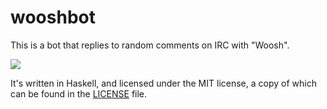 # wooshbot

This is a bot that replies to random comments on IRC with "Woosh".

![](https://imgs.xkcd.com/comics/woosh.png)

It's written in Haskell, and licensed under the MIT license, a copy of
which can be found in the [LICENSE](LICENSE) file.
